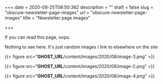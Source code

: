 +++
date = 2020-08-25T08:50:36Z
description = ""
draft = false
slug = "obscure-newsletter-page-images"
url = "obscure-newsletter-page-images"
title = "Newsletter page images"

+++


If you can read this page, oops.

Nothing to see here. It's just random images I link to elsewhere on the site

{{< figure src="__GHOST_URL__/content/images/2020/08/image-3.png" >}}

{{< figure src="__GHOST_URL__/content/images/2020/08/image-2.png" >}}

{{< figure src="__GHOST_URL__/content/images/2020/08/image-4.png" >}}

